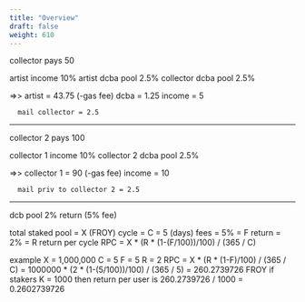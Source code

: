 ```yaml
---
title: "Overview"
draft: false
weight: 610
---
```

collector pays 50

  artist income 10%
  artist dcba pool 2.5%
  collector dcba pool 2.5%

  =>> artist = 43.75 (-gas fee)
      dcba = 1.25
      income = 5

      mail collector = 2.5
----

collector 2 pays 100

  collector 1 income 10%
  collector 2 dcba pool 2.5%

  =>> collector 1 = 90 (-gas fee)
      income = 10

      mail priv to collector 2 = 2.5

  ---

dcb pool
2% return
(5% fee)

total staked pool = X (FROY)
cycle = C = 5 (days)
fees = 5% = F
return = 2% = R
return per cycle RPC = X * (R * (1-(F/100))/100) / (365 / C)

example
X = 1,000,000
C = 5
F = 5
R = 2
RPC = X * (R * (1-F)/100) / (365 / C) = 1000000 * (2 * (1-(5/100))/100) / (365 / 5) = 260.2739726 FROY
if stakers K = 1000 then return per user is 260.2739726 / 1000 = 0.2602739726
